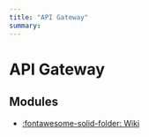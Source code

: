 ```yaml
---
title: "API Gateway"
summary:
---
```


API Gateway
===

Modules
---

- [:fontawesome-solid-folder: Wiki](wiki/index.md)
